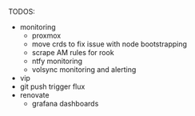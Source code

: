 

TODOS:
 - monitoring
   - proxmox
   - move crds to fix issue with node bootstrapping
   - scrape AM rules for rook
   - ntfy monitoring
   - volsync monitoring and alerting
 - vip
 - git push trigger flux
 - renovate
   - grafana dashboards

